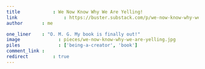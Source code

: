 ```yaml
---
title 			 : We Now Know Why We Are Yelling!
link 				 : https://buster.substack.com/p/we-now-know-why-we-are-yelling
author       : me

one_liner    : "O. M. G. My book is finally out!"
image			   : pieces/we-now-know-why-we-are-yelling.jpg
piles			   : ['being-a-creator', 'book']
comment_link : 
redirect		 : true
---
```


